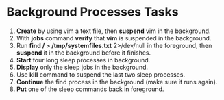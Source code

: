 # Background Processes Tasks

1. **Create** by using vim a text file, then **suspend** vim in the background.
2. With **jobs** command **verify** that **vim** is suspended in the background.
3. Run **find / > /tmp/systemfiles.txt** 2>/dev/null in the foreground, then **suspend** it in the background before it finishes.
5. **Start** four long sleep processes in background.
6. **Display** only the sleep jobs in the background.
7. Use **kill** command to suspend the last two sleep processes.
8. **Continue** the find process in the background (make sure it runs again). 
9. **Put** one of the sleep commands back in foreground.